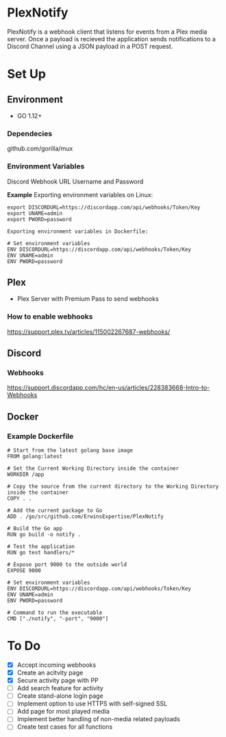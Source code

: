 # PlexNotify

PlexNotify is a webhook client that listens for events from a Plex media server. Once a payload is recieved the application sends notifications to a Discord Channel using a JSON payload in a POST request.

# Set Up

## Environment

- GO 1.12+

### Dependecies

github.com/gorilla/mux

### Environment Variables
Discord Webhook URL
Username and Password

**Example**
	Exporting environment variables on Linux:

	export DISCORDURL=https://discordapp.com/api/webhooks/Token/Key
	export UNAME=admin
	export PWORD=password

	Exporting environment variables in Dockerfile:
	
	# Set environment variables
	ENV DISCORDURL=https://discordapp.com/api/webhooks/Token/Key
	ENV UNAME=admin
	ENV PWORD=password
	

## Plex

- Plex Server with Premium Pass to send webhooks

### How to enable webhooks

https://support.plex.tv/articles/115002267687-webhooks/

## Discord

### Webhooks

https://support.discordapp.com/hc/en-us/articles/228383668-Intro-to-Webhooks

## Docker

### Example Dockerfile
```
# Start from the latest golang base image
FROM golang:latest

# Set the Current Working Directory inside the container
WORKDIR /app

# Copy the source from the current directory to the Working Directory inside the container
COPY . .

# Add the current package to Go 
ADD . /go/src/github.com/ErwinsExpertise/PlexNotify

# Build the Go app
RUN go build -o notify .

# Test the application
RUN go test handlers/*

# Expose port 9000 to the outside world
EXPOSE 9000

# Set environment variables
ENV DISCORDURL=https://discordapp.com/api/webhooks/Token/Key
ENV UNAME=admin
ENV PWORD=password

# Command to run the executable
CMD ["./notify", "-port", "9000"]
```



# To Do

- [x] Accept incoming webhooks 
- [x] Create an acitvity page
- [x] Secure activity page with PP
- [ ] Add search feature for activity
- [ ] Create stand-alone login page
- [ ] Implement option to use HTTPS with self-signed SSL
- [ ] Add page for most played media
- [ ] Implement better handling of non-media related payloads
- [ ] Create test cases for all functions